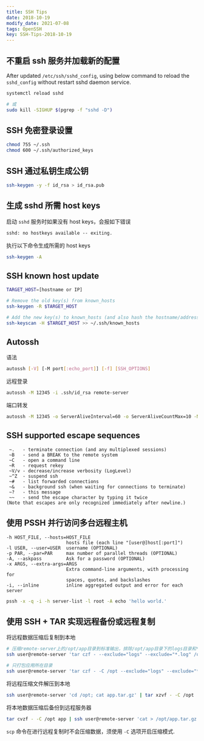 ```yaml
---
title: SSH Tips
date: 2018-10-19
modify_date: 2021-07-08
tags: OpenSSH
key: SSH-Tips-2018-10-19
---
```


## 不重启 ssh 服务并加载新的配置

After updated `/etc/ssh/sshd_config`, using below command to reload the `sshd_config` without restart sshd daemon service.

```sh
systemctl reload sshd

# 或
sudo kill -SIGHUP $(pgrep -f "sshd -D")
```

## SSH 免密登录设置

```sh
chmod 755 ~/.ssh
chmod 600 ~/.ssh/authorized_keys
```

## SSH 通过私钥生成公钥

```sh
ssh-keygen -y -f id_rsa > id_rsa.pub
```

## 生成 sshd 所需 host keys

启动 `sshd` 服务时如果没有 host keys，会报如下错误

```txt
sshd: no hostkeys available -- exiting.
```

执行以下命令生成所需的 host keys

```sh
ssh-keygen -A
```

## SSH known host update

```sh
TARGET_HOST=[hostname or IP]

# Remove the old key(s) from known_hosts
ssh-keygen -R $TARGET_HOST

# Add the new key(s) to known_hosts (and also hash the hostname/address)
ssh-keyscan -H $TARGET_HOST >> ~/.ssh/known_hosts
```

<!--more-->

## Autossh

语法

```sh
autossh [-V] [-M port[:echo_port]] [-f] [SSH_OPTIONS]
```

远程登录

```sh
autossh -M 12345 -i .ssh/id_rsa remote-server
```

端口转发

```sh
autossh -M 12345 -o ServerAliveInterval=60 -o ServerAliveCountMax=10 -NT -L 0.0.0.0:8080:remote-server:8080 jump-server
```

## SSH supported escape sequences

```text
 ~.   - terminate connection (and any multiplexed sessions)
 ~B   - send a BREAK to the remote system
 ~C   - open a command line
 ~R   - request rekey
 ~V/v - decrease/increase verbosity (LogLevel)
 ~^Z  - suspend ssh
 ~#   - list forwarded connections
 ~&   - background ssh (when waiting for connections to terminate)
 ~?   - this message
 ~~   - send the escape character by typing it twice
(Note that escapes are only recognized immediately after newline.)
```

## 使用 PSSH 并行访问多台远程主机

```text
-h HOST_FILE, --hosts=HOST_FILE
                      hosts file (each line "[user@]host[:port]")
-l USER, --user=USER  username (OPTIONAL)
-p PAR, --par=PAR     max number of parallel threads (OPTIONAL)
-A, --askpass         Ask for a password (OPTIONAL)
-x ARGS, --extra-args=ARGS
                      Extra command-line arguments, with processing for
                      spaces, quotes, and backslashes
-i, --inline          inline aggregated output and error for each server
```

```sh
pssh -x -q -i -h server-list -l root -A echo 'hello world.'
```

## 使用 SSH + TAR 实现远程备份或远程复制

将远程数据压缩后复制到本地

```sh
# 压缩remote-server上的/opt/app目录到标准输出，排除/opt/app目录下的logs目录和*.log文件
ssh user@remote-server 'tar czf - --exclude="logs" --exclude="*.log" /opt/app' > app.tar.gz

# 只打包应用所在目录
ssh user@remote-server 'tar czf - -C /opt --exclude="logs" --exclude="*.log" app' > app.tar.gz
```

将远程压缩文件解压到本地

```sh
ssh user@remote-server 'cd /opt; cat app.tar.gz' | tar xzvf - -C /opt
```

将本地数据压缩后备份到远程服务器

```sh
tar cvzf - -C /opt app | ssh user@remote-server 'cat > /opt/app.tar.gz'
```

`scp` 命令在进行远程复制时不会压缩数据，须使用 `-C` 选项开启压缩模式.
